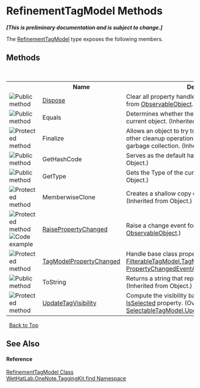 # RefinementTagModel Methods
 _**\[This is preliminary documentation and is subject to change.\]**_

The <a href="754eebf8-02be-caee-6ac8-929368587a55.md">RefinementTagModel</a> type exposes the following members.


## Methods
&nbsp;<table><tr><th></th><th>Name</th><th>Description</th></tr><tr><td>![Public method](media/pubmethod.gif "Public method")</td><td><a href="35d00535-1e7e-22a1-cb53-7637d411dec7.md">Dispose</a></td><td>
Clear all property handlers for this object.
 (Inherited from <a href="11d6cbca-a6ed-ac3c-8cdb-a81177e6f4fd.md">ObservableObject</a>.)</td></tr><tr><td>![Public method](media/pubmethod.gif "Public method")</td><td>Equals</td><td>
Determines whether the specified object is equal to the current object.
 (Inherited from Object.)</td></tr><tr><td>![Protected method](media/protmethod.gif "Protected method")</td><td>Finalize</td><td>
Allows an object to try to free resources and perform other cleanup operations before it is reclaimed by garbage collection.
 (Inherited from Object.)</td></tr><tr><td>![Public method](media/pubmethod.gif "Public method")</td><td>GetHashCode</td><td>
Serves as the default hash function.
 (Inherited from Object.)</td></tr><tr><td>![Public method](media/pubmethod.gif "Public method")</td><td>GetType</td><td>
Gets the Type of the current instance.
 (Inherited from Object.)</td></tr><tr><td>![Protected method](media/protmethod.gif "Protected method")</td><td>MemberwiseClone</td><td>
Creates a shallow copy of the current Object.
 (Inherited from Object.)</td></tr><tr><td>![Protected method](media/protmethod.gif "Protected method")![Code example](media/CodeExample.png "Code example")</td><td><a href="5d0bdc82-8ecd-785e-4513-483e68b3fbe6.md">RaisePropertyChanged</a></td><td>
Raise a change event for
 (Inherited from <a href="11d6cbca-a6ed-ac3c-8cdb-a81177e6f4fd.md">ObservableObject</a>.)</td></tr><tr><td>![Protected method](media/protmethod.gif "Protected method")</td><td><a href="318badfb-f6ac-13be-c5a1-76290993f047.md">TagModelPropertyChanged</a></td><td>
Handle base class property changes.
 (Overrides <a href="57ee75cc-7fbb-3f1f-d50b-bfafc4604d62.md">FilterableTagModel.TagModelPropertyChanged(Object, PropertyChangedEventArgs)</a>.)</td></tr><tr><td>![Public method](media/pubmethod.gif "Public method")</td><td>ToString</td><td>
Returns a string that represents the current object.
 (Inherited from Object.)</td></tr><tr><td>![Protected method](media/protmethod.gif "Protected method")</td><td><a href="2eb2554f-beec-2e38-dd61-7fa1ff54f0ec.md">UpdateTagVisibility</a></td><td>
Compute the visibility based on changes to the <a href="e3c858bf-127a-e68a-8bb7-6abe110b1125.md">IsSelected</a> property.
 (Overrides <a href="791a4655-fea8-486b-c732-2227f52183d7.md">SelectableTagModel.UpdateTagVisibility()</a>.)</td></tr></table>&nbsp;
<a href="#refinementtagmodel-methods">Back to Top</a>

## See Also


#### Reference
<a href="754eebf8-02be-caee-6ac8-929368587a55.md">RefinementTagModel Class</a><br /><a href="0e3a8efd-07d2-1709-b1cd-709153222081.md">WetHatLab.OneNote.TaggingKit.find Namespace</a><br />